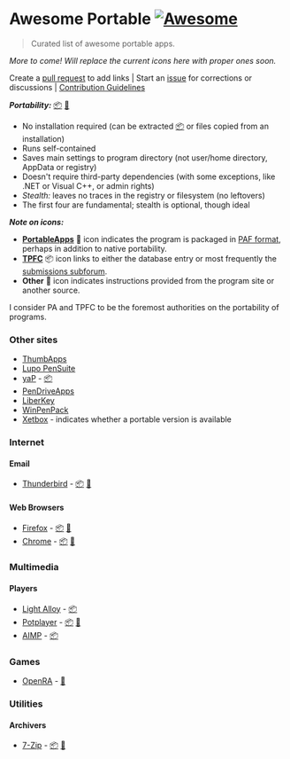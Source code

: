 
# Awesome Portable [![Awesome](https://cdn.rawgit.com/sindresorhus/awesome/d7305f38d29fed78fa85652e3a63e154dd8e8829/media/badge.svg)](https://github.com/sindresorhus/awesome)

> Curated list of awesome portable apps.

*More to come! Will replace the current icons here with proper ones soon.*

Create a [pull request](https://github.com/shnbwmn/awesome-portable/pulls) to add links | Start an [issue](https://github.com/shnbwmn/awesome-portable/issues) for corrections or discussions | [Contribution Guidelines](https://github.com/shnbwmn/awesome-portable/blob/master/Contribute.md)

**_Portability:_** [:package:](https://www.portablefreeware.com/about.php) [:floppy_disk:](http://portableapps.com/about/what_is_a_portable_app) 
* No installation required (can be extracted [:package:](https://www.portablefreeware.com/index.php?id=2764) or files copied from an installation)
* Runs self-contained
* Saves main settings to program directory (not user/home directory, AppData or registry)
* Doesn't require third-party dependencies (with some exceptions, like .NET or Visual C++, or admin rights)
* *Stealth:* leaves no traces in the registry or filesystem (no leftovers)
* The first four are fundamental; stealth is optional, though ideal

**_Note on icons:_**
* **[PortableApps](http://portableapps.com/)** :floppy_disk: icon indicates the program is packaged in [PAF format](http://portableapps.com/development/portableapps.com_format), perhaps in addition to native portability.
* **[TPFC](http://www.portablefreeware.com/)** :package: icon links to either the database entry or most frequently the [submissions subforum](https://www.portablefreeware.com/forums/viewforum.php?f=4).
* **Other** :purse: icon indicates instructions provided from the program site or another source.

I consider PA and TPFC to be the foremost authorities on the portability of programs. 

### Other sites
* [ThumbApps](http://www.thumbapps.org/)
* [Lupo PenSuite](http://www.lupopensuite.com/)
* [yaP](http://rolandtoth.hu/yaP/) - [:package:](http://www.portablefreeware.com/forums/viewtopic.php?f=6&t=22138)
* [PenDriveApps](http://www.pendriveapps.com/)
* [LiberKey](http://www.liberkey.com/en.html)
* [WinPenPack](http://www.winpenpack.com/en/index.php)
* [Xetbox](http://xetbox.com/) - indicates whether a portable version is available
  
### Internet

#### Email
* [Thunderbird](https://www.mozilla.org/en-US/thunderbird/) - [:package:](https://www.portablefreeware.com/?id=133) [:floppy_disk:](http://portableapps.com/apps/internet/thunderbird_portable)

#### Web Browsers
* [Firefox](https://www.mozilla.org/en-US/firefox/new/) - [:package:](https://www.portablefreeware.com/?id=132) [:floppy_disk:](http://portableapps.com/apps/internet/firefox_portable)
* [Chrome](https://www.google.com/chrome/browser/desktop/index.html) - [:package:](https://www.portablefreeware.com/index.php?id=2074) [:floppy_disk:](http://portableapps.com/apps/internet/google_chrome_portable)

### Multimedia

#### Players
* [Light Alloy](http://www.light-alloy.ru/) - [:package:](https://www.portablefreeware.com/forums/viewtopic.php?p=46371  )
* [Potplayer](http://potplayer.daum.net/) - 	[:package:](https://www.portablefreeware.com/?id=2483) [:floppy_disk:](http://portableapps.com/node/41287)
* [AIMP](http://www.aimp.ru/index.php) - [:package:](https://www.portablefreeware.com/index.php?id=1444)

### Games
* [OpenRA](http://www.openra.net/) - [:purse:](https://github.com/OpenRA/OpenRA/wiki/Installation)

### Utilities

#### Archivers
* [7-Zip](http://www.7-zip.org/) - [:package:](https://www.portablefreeware.com/?id=796) [:floppy_disk:](http://portableapps.com/apps/utilities/7-zip_portable)

